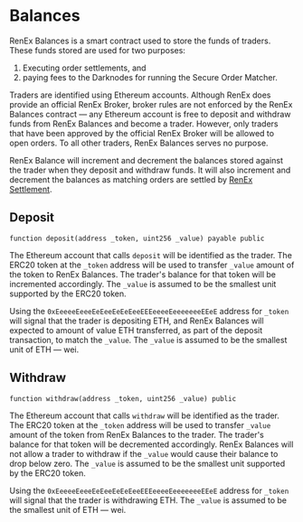 # Balances

RenEx Balances is a smart contract used to store the funds of traders. These funds stored are used for two purposes:

1. Executing order settlements, and
2. paying fees to the Darknodes for running the Secure Order Matcher.

Traders are identified using Ethereum accounts. Although RenEx does provide an official RenEx Broker, broker rules are not enforced by the RenEx Balances contract — any Ethereum account is free to deposit and withdraw funds from RenEx Balances and become a trader. However, only traders that have been approved by the official RenEx Broker will be allowed to open orders. To all other traders, RenEx Balances serves no purpose.

RenEx Balance will increment and decrement the balances stored against the trader when they deposit and withdraw funds. It will also increment and decrement the balances as matching orders are settled by [RenEx Settlement](./02-settlement.md).

## Deposit

```sol
function deposit(address _token, uint256 _value) payable public
```

The Ethereum account that calls `deposit` will be identified as the trader. The ERC20 token at the `_token` address will be used to transfer `_value` amount of the token to RenEx Balances. The trader's balance for that token will be incremented accordingly. The `_value` is assumed to be the smallest unit supported by the ERC20 token.

Using the `0xEeeeeEeeeEeEeeEeEeEeeEEEeeeeEeeeeeeeEEeE` address for `_token` will signal that the trader is depositing ETH, and RenEx Balances will expected to amount of value ETH transferred, as part of the deposit transaction, to match the `_value`. The `_value` is assumed to be the smallest unit of ETH  — wei.

## Withdraw

```sol
function withdraw(address _token, uint256 _value) public
```

The Ethereum account that calls `withdraw` will be identified as the trader. The ERC20 token at the `_token` address will be used to transfer `_value` amount of the token from RenEx Balances to the trader. The trader's balance for that token will be decremented accordingly. RenEx Balances will not allow a trader to withdraw if the `_value` would cause their balance to drop below zero. The `_value` is assumed to be the smallest unit supported by the ERC20 token.

Using the `0xEeeeeEeeeEeEeeEeEeEeeEEEeeeeEeeeeeeeEEeE` address for `_token` will signal that the trader is withdrawing ETH. The `_value` is assumed to be the smallest unit of ETH  — wei.